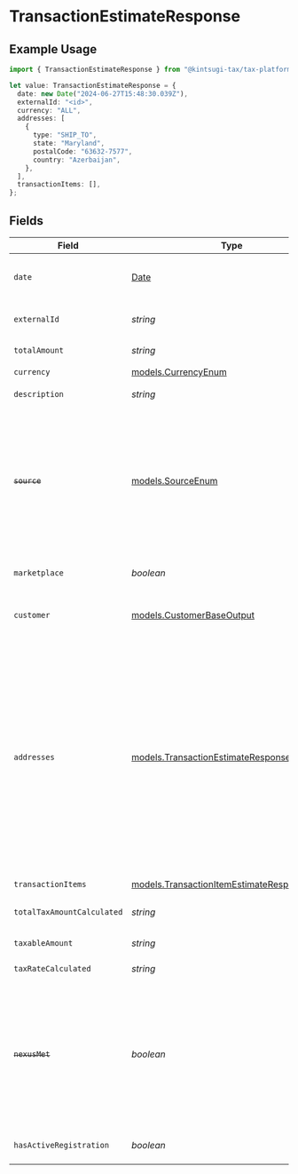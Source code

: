 # TransactionEstimateResponse

## Example Usage

```typescript
import { TransactionEstimateResponse } from "@kintsugi-tax/tax-platform-sdk/models";

let value: TransactionEstimateResponse = {
  date: new Date("2024-06-27T15:48:30.039Z"),
  externalId: "<id>",
  currency: "ALL",
  addresses: [
    {
      type: "SHIP_TO",
      state: "Maryland",
      postalCode: "63632-7577",
      country: "Azerbaijan",
    },
  ],
  transactionItems: [],
};
```

## Fields

| Field                                                                                                                                                                                                                                                                                                                                                                                                                                                                               | Type                                                                                                                                                                                                                                                                                                                                                                                                                                                                                | Required                                                                                                                                                                                                                                                                                                                                                                                                                                                                            | Description                                                                                                                                                                                                                                                                                                                                                                                                                                                                         |
| ----------------------------------------------------------------------------------------------------------------------------------------------------------------------------------------------------------------------------------------------------------------------------------------------------------------------------------------------------------------------------------------------------------------------------------------------------------------------------------- | ----------------------------------------------------------------------------------------------------------------------------------------------------------------------------------------------------------------------------------------------------------------------------------------------------------------------------------------------------------------------------------------------------------------------------------------------------------------------------------- | ----------------------------------------------------------------------------------------------------------------------------------------------------------------------------------------------------------------------------------------------------------------------------------------------------------------------------------------------------------------------------------------------------------------------------------------------------------------------------------- | ----------------------------------------------------------------------------------------------------------------------------------------------------------------------------------------------------------------------------------------------------------------------------------------------------------------------------------------------------------------------------------------------------------------------------------------------------------------------------------- |
| `date`                                                                                                                                                                                                                                                                                                                                                                                                                                                                              | [Date](https://developer.mozilla.org/en-US/docs/Web/JavaScript/Reference/Global_Objects/Date)                                                                                                                                                                                                                                                                                                                                                                                       | :heavy_check_mark:                                                                                                                                                                                                                                                                                                                                                                                                                                                                  | The date of the transaction in ISO 8601 format (e.g., 2025-01-25T12:00:00Z).                                                                                                                                                                                                                                                                                                                                                                                                        |
| `externalId`                                                                                                                                                                                                                                                                                                                                                                                                                                                                        | *string*                                                                                                                                                                                                                                                                                                                                                                                                                                                                            | :heavy_check_mark:                                                                                                                                                                                                                                                                                                                                                                                                                                                                  | Unique identifier of this transaction in the source system.                                                                                                                                                                                                                                                                                                                                                                                                                         |
| `totalAmount`                                                                                                                                                                                                                                                                                                                                                                                                                                                                       | *string*                                                                                                                                                                                                                                                                                                                                                                                                                                                                            | :heavy_minus_sign:                                                                                                                                                                                                                                                                                                                                                                                                                                                                  | Total amount of the transaction.                                                                                                                                                                                                                                                                                                                                                                                                                                                    |
| `currency`                                                                                                                                                                                                                                                                                                                                                                                                                                                                          | [models.CurrencyEnum](../models/currencyenum.md)                                                                                                                                                                                                                                                                                                                                                                                                                                    | :heavy_check_mark:                                                                                                                                                                                                                                                                                                                                                                                                                                                                  | N/A                                                                                                                                                                                                                                                                                                                                                                                                                                                                                 |
| `description`                                                                                                                                                                                                                                                                                                                                                                                                                                                                       | *string*                                                                                                                                                                                                                                                                                                                                                                                                                                                                            | :heavy_minus_sign:                                                                                                                                                                                                                                                                                                                                                                                                                                                                  | An optional description of the transaction.                                                                                                                                                                                                                                                                                                                                                                                                                                         |
| ~~`source`~~                                                                                                                                                                                                                                                                                                                                                                                                                                                                        | [models.SourceEnum](../models/sourceenum.md)                                                                                                                                                                                                                                                                                                                                                                                                                                        | :heavy_minus_sign:                                                                                                                                                                                                                                                                                                                                                                                                                                                                  | : warning: ** DEPRECATED **: This will be removed in a future release, please migrate away from it as soon as possible.<br/><br/>While currently not used, it may be used in the future to determine taxability. The source of the transaction (e.g., OTHER).                                                                                                                                                                                                                       |
| `marketplace`                                                                                                                                                                                                                                                                                                                                                                                                                                                                       | *boolean*                                                                                                                                                                                                                                                                                                                                                                                                                                                                           | :heavy_minus_sign:                                                                                                                                                                                                                                                                                                                                                                                                                                                                  | Indicates if the transaction involves a marketplace.                                                                                                                                                                                                                                                                                                                                                                                                                                |
| `customer`                                                                                                                                                                                                                                                                                                                                                                                                                                                                          | [models.CustomerBaseOutput](../models/customerbaseoutput.md)                                                                                                                                                                                                                                                                                                                                                                                                                        | :heavy_minus_sign:                                                                                                                                                                                                                                                                                                                                                                                                                                                                  | Details about the customer. If the customer is not found, it will be ignored.                                                                                                                                                                                                                                                                                                                                                                                                       |
| `addresses`                                                                                                                                                                                                                                                                                                                                                                                                                                                                         | [models.TransactionEstimateResponseAddress](../models/transactionestimateresponseaddress.md)[]                                                                                                                                                                                                                                                                                                                                                                                      | :heavy_check_mark:                                                                                                                                                                                                                                                                                                                                                                                                                                                                  | List of addresses related to the transaction. At least one BILL_TO or SHIP_TO address must be provided. The address will be validated during estimation, and the transaction may be rejected if the address does not pass validation. The SHIP_TO will be preferred to use for determining tax liability. **Deprecated:** Use of `address.status` in estimate api is ignored and will be removed in the future status will be considered UNVERIFIED by default and always validated |
| `transactionItems`                                                                                                                                                                                                                                                                                                                                                                                                                                                                  | [models.TransactionItemEstimateResponse](../models/transactionitemestimateresponse.md)[]                                                                                                                                                                                                                                                                                                                                                                                            | :heavy_check_mark:                                                                                                                                                                                                                                                                                                                                                                                                                                                                  | N/A                                                                                                                                                                                                                                                                                                                                                                                                                                                                                 |
| `totalTaxAmountCalculated`                                                                                                                                                                                                                                                                                                                                                                                                                                                          | *string*                                                                                                                                                                                                                                                                                                                                                                                                                                                                            | :heavy_minus_sign:                                                                                                                                                                                                                                                                                                                                                                                                                                                                  | The total amount of tax determined for the transaction.                                                                                                                                                                                                                                                                                                                                                                                                                             |
| `taxableAmount`                                                                                                                                                                                                                                                                                                                                                                                                                                                                     | *string*                                                                                                                                                                                                                                                                                                                                                                                                                                                                            | :heavy_minus_sign:                                                                                                                                                                                                                                                                                                                                                                                                                                                                  | The taxable amount for the transaction.                                                                                                                                                                                                                                                                                                                                                                                                                                             |
| `taxRateCalculated`                                                                                                                                                                                                                                                                                                                                                                                                                                                                 | *string*                                                                                                                                                                                                                                                                                                                                                                                                                                                                            | :heavy_minus_sign:                                                                                                                                                                                                                                                                                                                                                                                                                                                                  | The calculated tax rate for the transaction.                                                                                                                                                                                                                                                                                                                                                                                                                                        |
| ~~`nexusMet`~~                                                                                                                                                                                                                                                                                                                                                                                                                                                                      | *boolean*                                                                                                                                                                                                                                                                                                                                                                                                                                                                           | :heavy_minus_sign:                                                                                                                                                                                                                                                                                                                                                                                                                                                                  | : warning: ** DEPRECATED **: This will be removed in a future release, please migrate away from it as soon as possible.<br/><br/>Indicates if nexus was met for the transaction.**Deprecated:** Use `has_active_registration` instead.                                                                                                                                                                                                                                              |
| `hasActiveRegistration`                                                                                                                                                                                                                                                                                                                                                                                                                                                             | *boolean*                                                                                                                                                                                                                                                                                                                                                                                                                                                                           | :heavy_minus_sign:                                                                                                                                                                                                                                                                                                                                                                                                                                                                  | Indicates if there is an active registration for the transaction.                                                                                                                                                                                                                                                                                                                                                                                                                   |